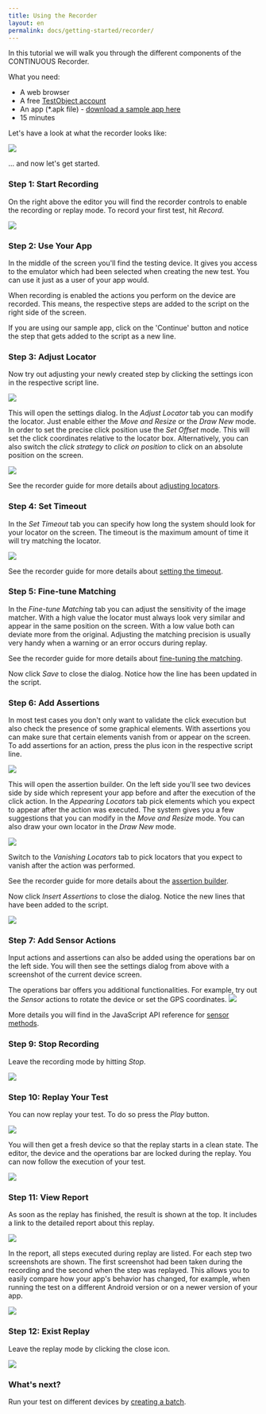 ```yaml
---
title: Using the Recorder
layout: en
permalink: docs/getting-started/recorder/
---
```


In this tutorial we will walk you through the different components of the CONTINUOUS Recorder.


What you need:

<ul>
	<li>A web browser</li>
	<li>A free <a href="http://app.testobject.com/signup" target="_blank">TestObject account</a></li>
	<li>An app (*.apk file) - <a href="https://docs.google.com/file/d/0ByR0JcAYUAoWdS1faUNJdGxONzg/edit?usp=sharing" target="_blank" rel="nofollow">download a sample app here</a></li>
	<li>15 minutes</li>
</ul>


Let's have a look at what the recorder looks like:

<img src="/img/getting-started/recorder/recorder-01.png" class="center">

... and now let's get started.




<h3>Step 1: Start Recording</h3>

On the right above the editor you will find the recorder controls to enable the recording or replay mode. To record your first test, hit <em>Record</em>.

<img src="/img/getting-started/recorder/recorder-02.png">




<h3>Step 2: Use Your App</h3>

In the middle of the screen you'll find the testing device. It gives you access to the emulator which had been selected when creating the new test. You can use it just as a user of your app would.

When recording is enabled the actions you perform on the device are recorded. This means, the respective steps are added to the script on the right side of the screen.

If you are using our sample app, click on the 'Continue' button and notice the step that gets added to the script as a new line.




<h3>Step 3: Adjust Locator</h3>

Now try out adjusting your newly created step by clicking the settings icon in the respective script line.

<img src="/img/getting-started/recorder/recorder-03.png">

This will open the settings dialog. In the <em>Adjust Locator</em> tab you can modify the locator. Just enable either the <em>Move and Resize</em> or the <em>Draw New</em> mode. In order to set the precise click position use the <em>Set Offset</em> mode. This will set the click coordinates relative to the locator box. Alternatively, you can also switch the <em>click strategy</em> to <em>click on position</em> to click on an absolute position on the screen.

<img src="/img/getting-started/recorder/recorder-04.png" class="center shadow">

See the recorder guide for more details about <a href="/docs/guides/recorder/action-settings#locator">adjusting locators</a>.




<h3>Step 4: Set Timeout</h3>

In the <em>Set Timeout</em> tab you can specify how long the system should look for your locator on the screen. The timeout is the maximum amount of time it will try matching the locator.

<img src="/img/getting-started/recorder/recorder-05.png">

See the recorder guide for more details about <a href="/docs/guides/recorder/action-settings#timeout">setting the timeout</a>.




<h3>Step 5: Fine-tune Matching</h3>

In the <em>Fine-tune Matching</em> tab you can adjust the sensitivity of the image matcher. With a high value the locator must always look very similar and appear in the same position on the screen. With a low value both can deviate more from the original. Adjusting the matching precision is usually very handy when a warning or an error occurs during replay.

See the recorder guide for more details about <a href="/docs/guides/recorder/action-settings#matching">fine-tuning the matching</a>.

Now click <em>Save</em> to close the dialog. Notice how the line has been updated in the script.




<h3>Step 6: Add Assertions</h3>

In most test cases you don't only want to validate the click execution but also check the presence of some graphical elements. With assertions you can make sure that certain elements vanish from or appear on the screen. To add assertions for an action, press the plus icon in the respective script line.

<img src="/img/getting-started/recorder/recorder-06.png">

This will open the assertion builder. On the left side you'll see two devices side by side which represent your app before and after the execution of the click action. In the <em>Appearing Locators</em> tab pick elements which you expect to appear after the action was executed. The system gives you a few suggestions that you can modify in the <em>Move and Resize</em> mode. You can also draw your own locator in the <em>Draw New</em> mode.

<img src="/img/getting-started/recorder/recorder-07.png" class="center shadow">

Switch to the <em>Vanishing Locators</em> tab to pick locators that you expect to vanish after the action was performed.

See the recorder guide for more details about the <a href="/docs/guides/recorder/assertion-builder">assertion builder</a>.

Now click <em>Insert Assertions</em> to close the dialog. Notice the new lines that have been added to the script.

<img src="/img/getting-started/recorder/recorder-08.png">




<h3>Step 7: Add Sensor Actions</h3>

Input actions and assertions can also be added using the operations bar on the left side. You will then see the settings dialog from above with a screenshot of the current device screen.

The operations bar offers you additional functionalities. For example, try out the <em>Sensor</em> actions to rotate the device or set the GPS coordinates.
<img src="/img/getting-started/recorder/recorder-09.png">

More details you will find in the JavaScript API reference for <a href="/docs/api/sensor">sensor methods</a>.




<h3>Step 9: Stop Recording</h3>

Leave the recording mode by hitting <em>Stop</em>.

<img src="/img/getting-started/recorder/recorder-10.png">




<h3>Step 10: Replay Your Test</h3>

You can now replay your test. To do so press the <em>Play</em> button.

<img src="/img/getting-started/recorder/recorder-11.png">

You will then get a fresh device so that the replay starts in a clean state. The editor, the device and the operations bar are locked during the replay. You can now follow the execution of your test.

<img src="/img/getting-started/recorder/recorder-12.png">




<h3>Step 11: View Report</h3>

As soon as the replay has finished, the result is shown at the top. It includes a link to the detailed report about this replay.

<img src="/img/getting-started/recorder/recorder-13.png">

In the report, all steps executed during replay are listed. For each step two screenshots are shown. The first screenshot had been taken during the recording and the second when the step was replayed. This allows you to easily compare how your app's behavior has changed, for example, when running the test on a different Android version or on a newer version of your app.

<img src="/img/getting-started/recorder/recorder-14.png" class="center shadow">




<h3>Step 12: Exist Replay</h3>

Leave the replay mode by clicking the close icon. 

<img src="/img/getting-started/recorder/recorder-15.png">




<h3 id="next">What's next?</h3>

Run your test on different devices by <a href="/docs/getting-started/batches">creating a batch</a>.
